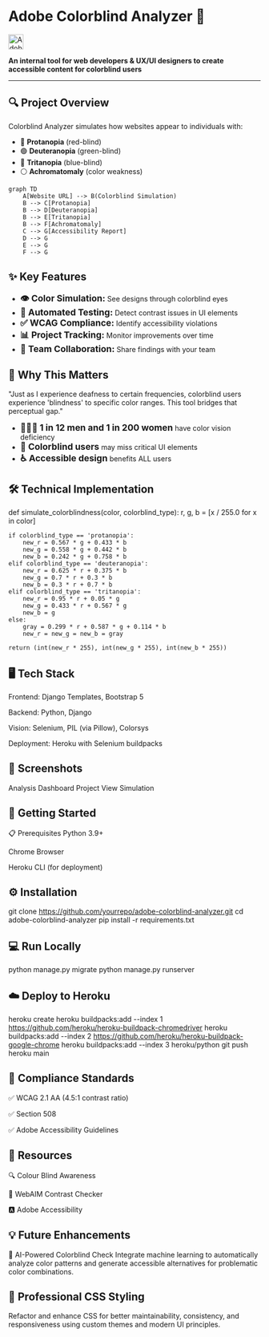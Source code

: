 # Adobe Colorblind Analyzer 🌈

<img src="https://upload.wikimedia.org/wikipedia/commons/thumb/7/7b/Adobe_Systems_logo_and_wordmark.svg/60px-Adobe_Systems_logo_and_wordmark.svg.png" width="30" alt="Adobe Logo">

**An internal tool for web developers & UX/UI designers to create accessible content for colorblind users**

---

## 🔍 Project Overview

Colorblind Analyzer simulates how websites appear to individuals with:

- 🔴 **Protanopia** (red-blind)
- 🟢 **Deuteranopia** (green-blind)
- 🔵 **Tritanopia** (blue-blind)
- ⚪ **Achromatomaly** (color weakness)

```mermaid
graph TD
    A[Website URL] --> B(Colorblind Simulation)
    B --> C[Protanopia]
    B --> D[Deuteranopia]
    B --> E[Tritanopia]
    B --> F[Achromatomaly]
    C --> G[Accessibility Report]
    D --> G
    E --> G
    F --> G

```
## ✨ Key Features

<ul>
  <li><strong style="font-size: 1.1rem;">👁️ Color Simulation:</strong> See designs through colorblind eyes</li>
  <li><strong style="font-size: 1.1rem;">🤖 Automated Testing:</strong> Detect contrast issues in UI elements</li>
  <li><strong style="font-size: 1.1rem;">✅ WCAG Compliance:</strong> Identify accessibility violations</li>
  <li><strong style="font-size: 1.1rem;">📊 Project Tracking:</strong> Monitor improvements over time</li>
  <li><strong style="font-size: 1.1rem;">👥 Team Collaboration:</strong> Share findings with your team</li>
</ul>


## 🎯 Why This Matters
"Just as I experience deafness to certain frequencies, colorblind users experience 'blindness' to specific color ranges. This tool bridges that perceptual gap."

<ul>
  <li><strong style="font-size: 1.1rem;">👨‍👩‍👧 1 in 12 men and 1 in 200 women</strong> have color vision deficiency</li>
  <li><strong style="font-size: 1.1rem;">🚦 Colorblind users</strong> may miss critical UI elements</li>
  <li><strong style="font-size: 1.1rem;">♿ Accessible design</strong> benefits ALL users</li>
</ul>


## 🛠 Technical Implementation

def simulate_colorblindness(color, colorblind_type):
    r, g, b = [x / 255.0 for x in color]
    
    if colorblind_type == 'protanopia':
        new_r = 0.567 * g + 0.433 * b
        new_g = 0.558 * g + 0.442 * b
        new_b = 0.242 * g + 0.758 * b
    elif colorblind_type == 'deuteranopia':
        new_r = 0.625 * r + 0.375 * b
        new_g = 0.7 * r + 0.3 * b
        new_b = 0.3 * r + 0.7 * b
    elif colorblind_type == 'tritanopia':
        new_r = 0.95 * r + 0.05 * g
        new_g = 0.433 * r + 0.567 * g
        new_b = g
    else:
        gray = 0.299 * r + 0.587 * g + 0.114 * b
        new_r = new_g = new_b = gray
    
    return (int(new_r * 255), int(new_g * 255), int(new_b * 255))

## 🖥 Tech Stack
Frontend: Django Templates, Bootstrap 5

Backend: Python, Django

Vision: Selenium, PIL (via Pillow), Colorsys

Deployment: Heroku with Selenium buildpacks

## 📸 Screenshots
Analysis Dashboard	Project View	Simulation
		

## 🚀 Getting Started
📋 Prerequisites
Python 3.9+

Chrome Browser

Heroku CLI (for deployment)

## ⚙️ Installation

git clone https://github.com/yourrepo/adobe-colorblind-analyzer.git
cd adobe-colorblind-analyzer
pip install -r requirements.txt

## 💻 Run Locally

python manage.py migrate 
python manage.py runserver

## ☁️ Deploy to Heroku

heroku create
heroku buildpacks:add --index 1 https://github.com/heroku/heroku-buildpack-chromedriver
heroku buildpacks:add --index 2 https://github.com/heroku/heroku-buildpack-google-chrome
heroku buildpacks:add --index 3 heroku/python
git push heroku main

## 📜 Compliance Standards

✅ WCAG 2.1 AA (4.5:1 contrast ratio)

✅ Section 508

✅ Adobe Accessibility Guidelines

## 🔗 Resources
🔍 Colour Blind Awareness

🎨 WebAIM Contrast Checker

🅰️ Adobe Accessibility

## 💡 Future Enhancements
🤖 AI-Powered Colorblind Check
Integrate machine learning to automatically analyze color patterns and generate accessible alternatives for problematic color combinations.

## 🎨 Professional CSS Styling
Refactor and enhance CSS for better maintainability, consistency, and responsiveness using custom themes and modern UI principles.

